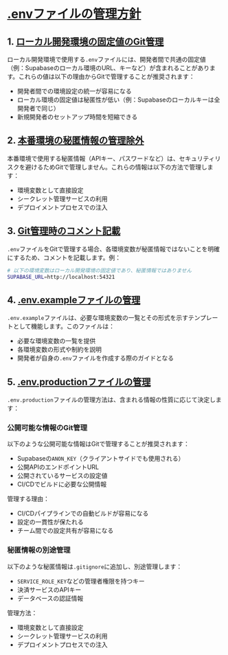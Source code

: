 # [.envファイルの管理方針](.cursor/rules/env.mdc)

## 1. [ローカル開発環境の固定値のGit管理](.cursor/rules/env.mdc)
ローカル開発環境で使用する`.env`ファイルには、開発者間で共通の固定値（例：Supabaseのローカル環境のURL、キーなど）が含まれることがあります。これらの値は以下の理由からGitで管理することが推奨されます：

- 開発者間での環境設定の統一が容易になる
- ローカル環境の固定値は秘匿性が低い（例：Supabaseのローカルキーは全開発者で同じ）
- 新規開発者のセットアップ時間を短縮できる

## 2. [本番環境の秘匿情報の管理除外](.cursor/rules/env.mdc)
本番環境で使用する秘匿情報（APIキー、パスワードなど）は、セキュリティリスクを避けるためGitで管理しません。これらの情報は以下の方法で管理します：

- 環境変数として直接設定
- シークレット管理サービスの利用
- デプロイメントプロセスでの注入

## 3. [Git管理時のコメント記載](.cursor/rules/env.mdc)
`.env`ファイルをGitで管理する場合、各環境変数が秘匿情報ではないことを明確にするため、コメントを記載します。例：

```bash
# 以下の環境変数はローカル開発環境の固定値であり、秘匿情報ではありません
SUPABASE_URL=http://localhost:54321
```

## 4. [.env.exampleファイルの管理](.cursor/rules/env.mdc)
`.env.example`ファイルは、必要な環境変数の一覧とその形式を示すテンプレートとして機能します。このファイルは：

- 必要な環境変数の一覧を提供
- 各環境変数の形式や制約を説明
- 開発者が自身の`.env`ファイルを作成する際のガイドとなる

## 5. [.env.productionファイルの管理](.cursor/rules/env.mdc)
`.env.production`ファイルの管理方法は、含まれる情報の性質に応じて決定します：

### 公開可能な情報のGit管理
以下のような公開可能な情報はGitで管理することが推奨されます：
- Supabaseの`ANON_KEY`（クライアントサイドでも使用される）
- 公開APIのエンドポイントURL
- 公開されているサービスの設定値
- CI/CDでビルドに必要な公開情報

管理する理由：
- CI/CDパイプラインでの自動ビルドが容易になる
- 設定の一貫性が保たれる
- チーム間での設定共有が容易になる

### 秘匿情報の別途管理
以下のような秘匿情報は`.gitignore`に追加し、別途管理します：
- `SERVICE_ROLE_KEY`などの管理者権限を持つキー
- 決済サービスのAPIキー
- データベースの認証情報

管理方法：
- 環境変数として直接設定
- シークレット管理サービスの利用
- デプロイメントプロセスでの注入 